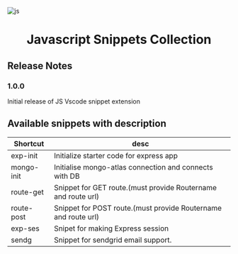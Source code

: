 
![js](https://socialify.git.ci/fredysomy/JS-Snippets-Vscode/jpg?fileType=JPG&font=Raleway&forks=0&issues=0&logo=https%3A%2F%2Fsecrethub.io%2Fimg%2Fvs-code.svg&owner=0&pattern=Floating%20Cogs&pulls=0&stargazers=0&theme=Dark)
# <h1 align=center>Javascript Snippets Collection</h1>
## Release Notes
### 1.0.0

Initial release of JS Vscode snippet extension

## Available snippets with description
| Shortcut | desc|
| ----- | --------------|
| exp-init | Initialize starter code for express app  |
| mongo-init | Initialise mongo-atlas connection and connects with DB |         
| route-get | Snippet for GET route.(must provide Routername and route url) |
| route-post | Snippet for POST route.(must provide Routername and route url) |
| exp-ses | Snipet for making Express session |
| sendg | Snippet for sendgrid email support. |
